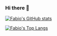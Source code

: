 ### Hi there 👋

[![Fabio's GitHub stats](https://github-readme-stats.vercel.app/api?username=FabioSebs&show_icons=true&theme=cobalt)](https://github.com/anuraghazra/github-readme-stats)

[![Fabio's Top Langs](https://github-readme-stats.vercel.app/api/top-langs/?username=FabioSebs&layout=compact)](https://github.com/anuraghazra/github-readme-stats)
<!--
**FabioSebs/FabioSebs** is a ✨ _special_ ✨ repository because its `README.md` (this file) appears on your GitHub profile.

<h1>test</h1>
Here are some ideas to get you started:

- 🔭 I’m currently working on ...
- 🌱 I’m currently learning ...
- 👯 I’m looking to collaborate on ...
- 🤔 I’m looking for help with ...
- 💬 Ask me about ...
- 📫 How to reach me: ...
- 😄 Pronouns: ...
- ⚡ Fun fact: ...
-->
